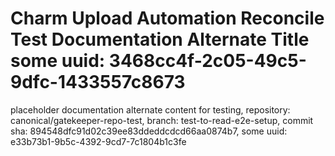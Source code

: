 # Charm Upload Automation Reconcile Test Documentation Alternate Title some uuid: 3468cc4f-2c05-49c5-9dfc-1433557c8673
 placeholder documentation alternate content for testing,  repository: canonical/gatekeeper-repo-test,  branch: test-to-read-e2e-setup,  commit sha: 894548dfc91d02c39ee83ddeddcdcd66aa0874b7,  some uuid: e33b73b1-9b5c-4392-9cd7-7c1804b1c3fe
